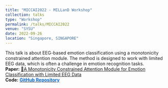 ```yaml
---
title: "MICCAI2022 - MILLanD Workshop"
collection: talks
type: "Workshop"
permalink: /talks/MICCAI2022
venue: "SYSU"
date: 2022-09-26
location: "Singapore, SINGAPORE"
---
```


This talk is about EEG-based emotion classification using a monotonicity constrained attention module. The method is designed to work with limited EEG data, which is often a challenge in emotion recognition tasks.  
 **Paper:** [📄A Monotonicity Constrained Attention Module for Emotion Classification with Limited EEG Data](https://link.springer.com/chapter/10.1007/978-3-031-16760-7_21)  
**Code:** [<span style="color:#0366d6;font-weight:bold;">GitHub Repository</span>](https://github.com/dykuang/BCI-Attention)